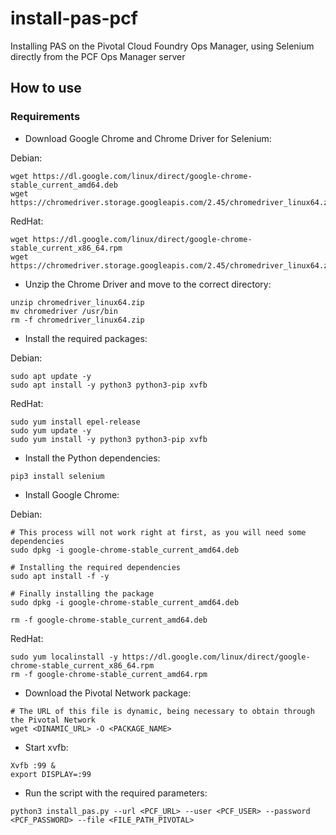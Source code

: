 # install-pas-pcf
Installing PAS on the Pivotal Cloud Foundry Ops Manager, using Selenium directly from the PCF Ops Manager server


## How to use

### Requirements

- Download Google Chrome and Chrome Driver for Selenium:

Debian:
```
wget https://dl.google.com/linux/direct/google-chrome-stable_current_amd64.deb
wget https://chromedriver.storage.googleapis.com/2.45/chromedriver_linux64.zip
```

RedHat:
```
wget https://dl.google.com/linux/direct/google-chrome-stable_current_x86_64.rpm
wget https://chromedriver.storage.googleapis.com/2.45/chromedriver_linux64.zip
```

- Unzip the Chrome Driver and move to the correct directory:

```
unzip chromedriver_linux64.zip
mv chromedriver /usr/bin
rm -f chromedriver_linux64.zip
```

- Install the required packages:

Debian:
```
sudo apt update -y
sudo apt install -y python3 python3-pip xvfb
```

RedHat:
```
sudo yum install epel-release
sudo yum update -y
sudo yum install -y python3 python3-pip xvfb
```

- Install the Python dependencies:

```
pip3 install selenium
```

- Install Google Chrome:

Debian:
```
# This process will not work right at first, as you will need some dependencies
sudo dpkg -i google-chrome-stable_current_amd64.deb

# Installing the required dependencies
sudo apt install -f -y

# Finally installing the package
sudo dpkg -i google-chrome-stable_current_amd64.deb

rm -f google-chrome-stable_current_amd64.deb
```

RedHat:
```
sudo yum localinstall -y https://dl.google.com/linux/direct/google-chrome-stable_current_x86_64.rpm
rm -f google-chrome-stable_current_amd64.rpm
```

- Download the Pivotal Network package:

```
# The URL of this file is dynamic, being necessary to obtain through the Pivotal Network
wget <DINAMIC_URL> -O <PACKAGE_NAME>
```

- Start xvfb:
```
Xvfb :99 &
export DISPLAY=:99
```

- Run the script with the required parameters:
```
python3 install_pas.py --url <PCF_URL> --user <PCF_USER> --password <PCF_PASSWORD> --file <FILE_PATH_PIVOTAL>
```